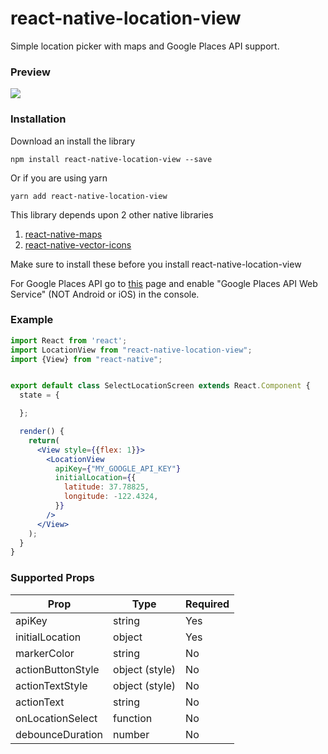 # react-native-location-view

Simple location picker with maps and Google Places API support.

### Preview

![](https://github.com/superapp/react-native-location-view/blob/master/screenrecording/screengrab.gif?raw=true)

### Installation

Download an install the library

```npm install react-native-location-view --save```

Or if you are using yarn

```yarn add react-native-location-view```

This library depends upon 2 other native libraries

1. [react-native-maps](https://github.com/react-community/react-native-maps)
2. [react-native-vector-icons](https://github.com/oblador/react-native-vector-icons)

Make sure to install these before you install react-native-location-view

For Google Places API go to [this](https://developers.google.com/places/documentation/) page and enable "Google Places API Web Service" (NOT Android or iOS) in the console.

### Example

```jsx
import React from 'react';
import LocationView from "react-native-location-view";
import {View} from "react-native";


export default class SelectLocationScreen extends React.Component {
  state = {

  };

  render() {
    return(
      <View style={{flex: 1}}>
        <LocationView
          apiKey={"MY_GOOGLE_API_KEY"}
          initialLocation={{
            latitude: 37.78825,
            longitude: -122.4324,
          }}
        />
      </View>
    );
  }
}
```

### Supported Props

| Prop | Type | Required | 
| ---- | ---- | -------- |
| apiKey | string | Yes |
| initialLocation | object | Yes |
| markerColor | string | No |
| actionButtonStyle | object (style) | No |
| actionTextStyle | object (style) | No
| actionText | string | No |
| onLocationSelect | function | No |
| debounceDuration | number | No |